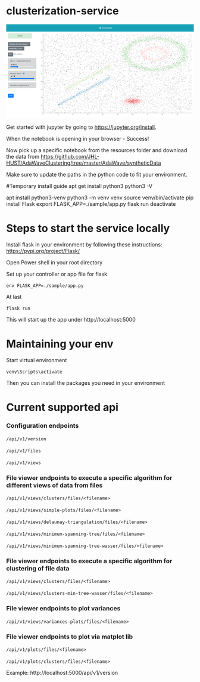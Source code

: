 # clusterization-service
![editor screen](./ressources/imgs/editor_screen.PNG)

Get started with jupyter by going to https://jupyter.org/install.

When the notebook is opening in your browser - Success!

Now pick up a specific notebook from the resources folder and download the data from
https://github.com/JHL-HUST/AdaWaveClustering/tree/master/AdaWave/syntheticData

Make sure to update the paths in the python code to fit your environment.

#Temporary install guide
apt get install python3
python3 -V

apt install python3-venv
python3 -m venv venv
source venv/bin/activate
pip install Flask
export FLASK_APP=./sample/app.py
flask run
deactivate

# Steps to start the service locally
Install flask in your environment by following these instructions: https://pypi.org/project/Flask/

Open Power shell in your root directory

Set up your controller or app file for flask
```
env FLASK_APP=./sample/app.py
```

At last
```
flask run
```
This will start up the app under http://localhost:5000

# Maintaining your env
Start virtual environment
```
venv\Scripts\activate
```
Then you can install the packages you need in your environment


# Current supported api

### Configuration endpoints
```
/api/v1/version

/api/v1/files

/api/v1/views
```

### File viewer endpoints to execute a specific algorithm for different views of data from files
```
/api/v1/views/clusters/files/<filename>

/api/v1/views/simple-plots/files/<filename>

/api/v1/views/delaunay-triangulation/files/<filename>

/api/v1/views/minimum-spanning-tree/files/<filename>

/api/v1/views/minimum-spanning-tree-wasser/files/<filename>
```


### File viewer endpoints to execute a specific algorithm for clustering of file data
```
/api/v1/views/clusters/files/<filename>

/api/v1/views/clusters-min-tree-wasser/files/<filename>
```


### File viewer endpoints to plot variances
```
/api/v1/views/variances-plots/files/<filename>
```


### File viewer endpoints to plot via matplot lib
```
/api/v1/plots/files/<filename>

/api/v1/plots/clusters/files/<filename>
```

Example: http://localhost:5000/api/v1/version